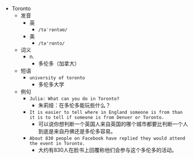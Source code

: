 - Toronto
  - 发音
    - 英
      - `/təˈrɒntəʊ/`
    - 美
      - `/tə'rɑnto/`
  - 词义
    - n.
      - 多伦多（加拿大）
  - 短语
    - `university of toronto`
      - 多伦多大学 
  - 例句
    - `Julia: What can you do in Toronto?`
      - 朱莉娅：在多伦多能玩些什么？
    - `It is easier to tell where in England someone is from than it is to tell if someone is from Denver or Toronto.`
      - 可以说你想判断一个英国人来自英国的哪个城市都要比判断一个人到底是来自丹佛还是多伦多容易。
    - `About 830 people on Facebook have replied they would attend the event in Toronto.`
      - 大约有830人在脸书上回覆称他们会参与这个多伦多的活动。

